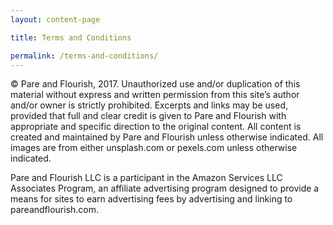 ```yaml
---
layout: content-page

title: Terms and Conditions

permalink: /terms-and-conditions/
---
```


<div class="row">
  <div class="col-lg-12 col-md-12 col-sm-12">
    <p>&copy; Pare and Flourish, 2017. Unauthorized use and/or duplication of this material without express and written permission from this site’s author and/or owner is strictly prohibited. Excerpts and links may be used, provided that full and clear credit is given to Pare and Flourish with appropriate and specific direction to the original content. All content is created and maintained by Pare and Flourish unless otherwise indicated. All images are from either unsplash.com or pexels.com unless otherwise indicated.</p>
  </div>
</div>

<div class="row">
  <div class="col-lg-12 col-md-12 col-sm-12">
    <p>Pare and Flourish LLC is a participant in the Amazon Services LLC Associates Program, an affiliate advertising program designed to provide a means for sites to earn advertising fees by advertising and linking to pareandflourish.com.</p>
  </div>
</div>